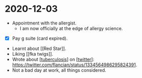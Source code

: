 # 2020-12-03

- Appointment with the allergist.
  - I am now officially at the edge of allergy science.
- [x] Pay g suite (card expired).
- Learnt about [[Red Star]].
- Liking [[fka twigs]].
- Wrote about [[tuberculosis]] on [[twitter]]: https://twitter.com/flancian/status/1334564986295824391.
- Not a bad day at work, all things considered.

[//begin]: # "Autogenerated link references for markdown compatibility"
[red-star]: ../red-star "Red Star"
[fka-twigs]: ../fka-twigs "Fka Twigs"
[tuberculosis]: ../tuberculosis "Tuberculosis"
[twitter]: ../twitter "Twitter"
[//end]: # "Autogenerated link references"
